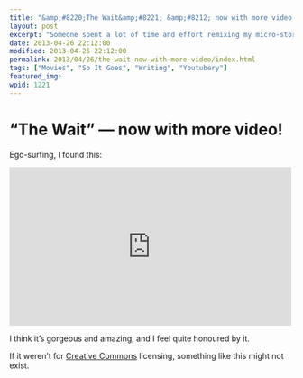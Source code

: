 ```yaml
---
title: "&amp;#8220;The Wait&amp;#8221; &amp;#8212; now with more video!"
layout: post
excerpt: "Someone spent a lot of time and effort remixing my micro-story &amp;#8220;The Wait&amp;#8221; into something astonishing."
date: 2013-04-26 22:12:00
modified: 2013-04-26 22:12:00
permalink: 2013/04/26/the-wait-now-with-more-video/index.html
tags: ["Movies", "So It Goes", "Writing", "Youtubery"]
featured_img: 
wpid: 1221
---
```


# &#8220;The Wait&#8221; &#8212; now with more video!

Ego-surfing, I found this:

<iframe allow="accelerometer; autoplay; clipboard-write; encrypted-media; gyroscope; picture-in-picture; web-share" allowfullscreen="" frameborder="0" height="281" loading="lazy" src="https://www.youtube.com/embed/LXu3vq4isio?feature=oembed" title="The Wait" width="500"></iframe>

I think it’s gorgeous and amazing, and I feel quite honoured by it.

If it weren’t for [Creative Commons](http://creativecommons.org/) licensing, something like this might not exist.